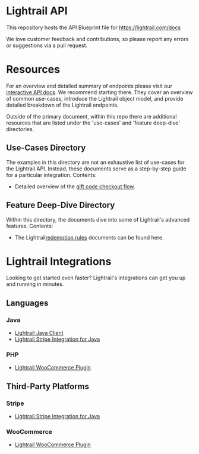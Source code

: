 # Lightrail API

This repository hosts the API Blueprint file for https://lightrail.com/docs

We love customer feedback and contributions, so please report any errors or suggestions via a pull request.

# Resources

For an overview and detailed summary of endpoints please visit our [interactive API docs](https://www.lightrail.com/docs). We recommend starting there.
They cover an overview of common use-cases, introduce the Lightrail object model, and provide detailed breakdown of the Lightrail endpoints. 
  
Outside of the primary document, within this repo there are additional resources that are listed under the 'use-cases' and 'feature deep-dive' directories. 

## Use-Cases Directory
The examples in this directory are not an exhaustive list of use-cases for the Lightrail API. 
Instead, these documents serve as a step-by-step guide for a particular integration. Contents:
- Detailed overview of the [gift code checkout flow](/use-cases/giftcode-checkout.md).
    
## Feature Deep-Dive Directory
Within this directory, the documents dive into some of Lightrail's advanced features. Contents: 
- The Lightrail[redemption rules](/feature%20deep-dive/RedemptionRules.md) documents can be found here. 

# Lightrail Integrations
Looking to get started even faster? Lightrail's integrations can get you up and running in minutes. 

## Languages

### Java

- [Lightrail Java Client](https://github.com/Giftbit/lightrail-client-java)
- [Lightrail Stripe Integration for Java](https://github.com/Giftbit/lightrail-stripe-java)

### PHP

- [Lightrail WooCommerce Plugin](https://wordpress.org/plugins/lightrail-for-woocommerce/)

## Third-Party Platforms

### Stripe

- [Lightrail Stripe Integration for Java](https://github.com/Giftbit/lightrail-stripe-java)

### WooCommerce

- [Lightrail WooCommerce Plugin](https://wordpress.org/plugins/lightrail-for-woocommerce/)


 




